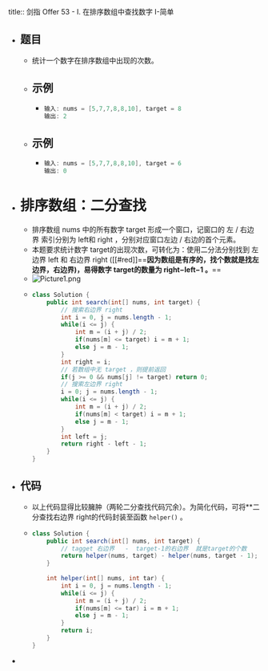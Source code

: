 title:: 剑指 Offer 53 - I. 在排序数组中查找数字 I-简单

- ## 题目
	- 统计一个数字在排序数组中出现的次数。
	- ## 示例
		- ```java
		  输入: nums = [5,7,7,8,8,10], target = 8
		  输出: 2
		  ```
	- ## 示例
		- ```java
		  输入: nums = [5,7,7,8,8,10], target = 6
		  输出: 0
		  ```
- # 排序数组：二分查找
	- 排序数组 nums 中的所有数字 target 形成一个窗口，记窗口的 左 / 右边界 索引分别为 left和 right ，分别对应窗口左边 / 右边的首个元素。
	- 本题要求统计数字 target的出现次数，可转化为：使用二分法分别找到 左边界 left 和 右边界 right ([[#red]]==**因为数组是有序的，找个数就是找左边界，右边界)，易得数字 target的数量为 right−left−1 。**==
	- ![Picture1.png](https://pic.leetcode-cn.com/b4521d9ba346cad9e382017d1abd1db2304b4521d4f2d839c32d0ecff17a9c0d-Picture1.png)
	- ```java
	  class Solution {
	      public int search(int[] nums, int target) {
	          // 搜索右边界 right
	          int i = 0, j = nums.length - 1;
	          while(i <= j) {
	              int m = (i + j) / 2;
	              if(nums[m] <= target) i = m + 1;
	              else j = m - 1;
	          }
	          int right = i;
	          // 若数组中无 target ，则提前返回
	          if(j >= 0 && nums[j] != target) return 0;
	          // 搜索左边界 right
	          i = 0; j = nums.length - 1;
	          while(i <= j) {
	              int m = (i + j) / 2;
	              if(nums[m] < target) i = m + 1;
	              else j = m - 1;
	          }
	          int left = j;
	          return right - left - 1;
	      }
	  }
	  ```
- ## 代码
	- 以上代码显得比较臃肿（两轮二分查找代码冗余）。为简化代码，可将**二分查找右边界 right的代码封装至函数 `helper()` 。
	- ```java
	  class Solution {
	      public int search(int[] nums, int target) {
	          // tagget 右边界   -  target-1的右边界  就是target的个数
	          return helper(nums, target) - helper(nums, target - 1);
	      }
	      
	      int helper(int[] nums, int tar) {
	          int i = 0, j = nums.length - 1;
	          while(i <= j) {
	              int m = (i + j) / 2;
	              if(nums[m] <= tar) i = m + 1;
	              else j = m - 1;
	          }
	          return i;
	      }
	  }
	  ```
-